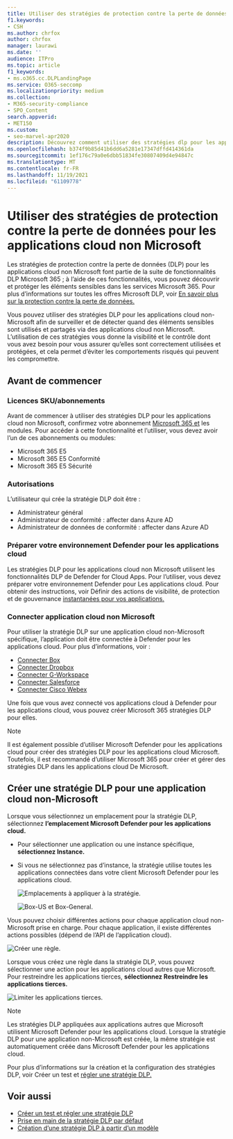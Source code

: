 ```yaml
---
title: Utiliser des stratégies de protection contre la perte de données pour les applications cloud non Microsoft
f1.keywords:
- CSH
ms.author: chrfox
author: chrfox
manager: laurawi
ms.date: ''
audience: ITPro
ms.topic: article
f1_keywords:
- ms.o365.cc.DLPLandingPage
ms.service: O365-seccomp
ms.localizationpriority: medium
ms.collection:
- M365-security-compliance
- SPO_Content
search.appverid:
- MET150
ms.custom:
- seo-marvel-apr2020
description: Découvrez comment utiliser des stratégies dlp pour les applications cloud non Microsoft.
ms.openlocfilehash: b374f9b85d41b6dd6a5281e17347dffd414361da
ms.sourcegitcommit: 1ef176c79a0e6dbb51834fe30807409d4e94847c
ms.translationtype: MT
ms.contentlocale: fr-FR
ms.lasthandoff: 11/19/2021
ms.locfileid: "61109778"
---
```

# <a name="use-data-loss-prevention-policies-for-non-microsoft-cloud-apps"></a>Utiliser des stratégies de protection contre la perte de données pour les applications cloud non Microsoft

Les stratégies de protection contre la perte de données (DLP) pour les applications cloud non Microsoft font partie de la suite de fonctionnalités DLP Microsoft 365 ; à l’aide de ces fonctionnalités, vous pouvez découvrir et protéger les éléments sensibles dans les services Microsoft 365. Pour plus d’informations sur toutes les offres Microsoft DLP, voir [En savoir plus sur la protection contre la perte de données.](dlp-learn-about-dlp.md)

Vous pouvez utiliser des stratégies DLP pour les applications cloud non-Microsoft afin de surveiller et de détecter quand des éléments sensibles sont utilisés et partagés via des applications cloud non Microsoft. L’utilisation de ces stratégies vous donne la visibilité et le contrôle dont vous avez besoin pour vous assurer qu’elles sont correctement utilisées et protégées, et cela permet d’éviter les comportements risqués qui peuvent les compromettre.

## <a name="before-you-begin"></a>Avant de commencer

### <a name="skusubscriptions-licensing"></a>Licences SKU/abonnements

Avant de commencer à utiliser des stratégies DLP pour les applications cloud non Microsoft, confirmez votre abonnement [Microsoft 365 et](https://www.microsoft.com/microsoft-365/compare-microsoft-365-enterprise-plans?rtc=1) les modules. Pour accéder à cette fonctionnalité et l’utiliser, vous devez avoir l’un de ces abonnements ou modules:

- Microsoft 365 E5
- Microsoft 365 E5 Conformité
- Microsoft 365 E5 Sécurité

### <a name="permissions"></a>Autorisations
L’utilisateur qui crée la stratégie DLP doit être :

- Administrateur général
- Administrateur de conformité : affecter dans Azure AD
- Administrateur de données de conformité : affecter dans Azure AD

### <a name="prepare-your-defender-for-cloud-apps-environment"></a>Préparer votre environnement Defender pour les applications cloud

Les stratégies DLP pour les applications cloud non Microsoft utilisent les fonctionnalités DLP de Defender for Cloud Apps. Pour l’utiliser, vous devez préparer votre environnement Defender pour Les applications cloud. Pour obtenir des instructions, voir Définir des actions de visibilité, de protection et de gouvernance [instantanées pour vos applications.](/cloud-app-security/getting-started-with-cloud-app-security#step-1-set-instant-visibility-protection-and-governance-actions-for-your-apps)

### <a name="connect-a-non-microsoft-cloud-app"></a>Connecter application cloud non Microsoft

Pour utiliser la stratégie DLP sur une application cloud non-Microsoft spécifique, l’application doit être connectée à Defender pour les applications cloud. Pour plus d’informations, voir :

- [Connecter Box](/cloud-app-security/connect-box-to-microsoft-cloud-app-security)
- [Connecter Dropbox](/cloud-app-security/connect-dropbox-to-microsoft-cloud-app-security)
- [Connecter G-Workspace](/cloud-app-security/connect-google-apps-to-microsoft-cloud-app-security)
- [Connecter Salesforce](/cloud-app-security/connect-salesforce-to-microsoft-cloud-app-security)
- [Connecter Cisco Webex](/cloud-app-security/connect-webex-to-microsoft-cloud-app-security)

Une fois que vous avez connecté vos applications cloud à Defender pour les applications cloud, vous pouvez créer Microsoft 365 stratégies DLP pour elles.

> [!NOTE]
> Il est également possible d’utiliser Microsoft Defender pour les applications cloud pour créer des stratégies DLP pour les applications cloud Microsoft. Toutefois, il est recommandé d’utiliser Microsoft 365 pour créer et gérer des stratégies DLP dans les applications cloud De Microsoft.

## <a name="create-a-dlp-policy-to-a-non-microsoft-cloud-app"></a>Créer une stratégie DLP pour une application cloud non-Microsoft

Lorsque vous sélectionnez un emplacement pour la stratégie DLP, sélectionnez **l’emplacement Microsoft Defender pour les applications cloud.**

- Pour sélectionner une application ou une instance spécifique, **sélectionnez Instance.**
- Si vous ne sélectionnez pas d’instance, la stratégie utilise toutes les applications connectées dans votre client Microsoft Defender pour les applications cloud.

   ![Emplacements à appliquer à la stratégie.](../media/1-dlp-non-microsoft-cloud-app-choose-instance.png)

   ![Box-US et Box-General.](../media/2-dlp-non-microsoft-cloud-app-box.png)

Vous pouvez choisir différentes actions pour chaque application cloud non-Microsoft prise en charge. Pour chaque application, il existe différentes actions possibles (dépend de l’API de l’application cloud).

![Créer une règle.](../media/3-dlp-non-microsoft-cloud-app-create-rule.png)

Lorsque vous créez une règle dans la stratégie DLP, vous pouvez sélectionner une action pour les applications cloud autres que Microsoft. Pour restreindre les applications tierces, **sélectionnez Restreindre les applications tierces.**

![Limiter les applications tierces.](../media/4-dlp-non-microsoft-cloud-app-restrict-third-party-apps.png)

> [!NOTE]
> Les stratégies DLP appliquées aux applications autres que Microsoft utilisent Microsoft Defender pour les applications cloud. Lorsque la stratégie DLP pour une application non-Microsoft est créée, la même stratégie est automatiquement créée dans Microsoft Defender pour les applications cloud.

Pour plus d’informations sur la création et la configuration des stratégies DLP, voir Créer un test et [régler une stratégie DLP.](./create-test-tune-dlp-policy.md)

## <a name="see-also"></a>Voir aussi

- [Créer un test et régler une stratégie DLP](./create-test-tune-dlp-policy.md)
- [Prise en main de la stratégie DLP par défaut](./get-started-with-the-default-dlp-policy.md)
- [Création d’une stratégie DLP à partir d’un modèle](./create-a-dlp-policy-from-a-template.md)
